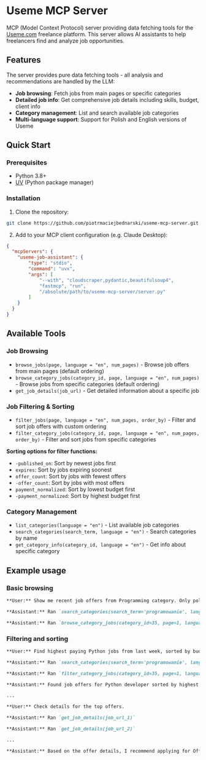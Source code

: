 # Useme MCP Server

MCP (Model Context Protocol) server providing data fetching tools for the [Useme.com](https://useme.com) freelance platform. This server allows AI assistants to help freelancers find and analyze job opportunities.

## Features

The server provides pure data fetching tools - all analysis and recommendations are handled by the LLM:

- **Job browsing**: Fetch jobs from main pages or specific categories
- **Detailed job info**: Get comprehensive job details including skills, budget, client info
- **Category management**: List and search available job categories
- **Multi-language support**: Support for Polish and English versions of Useme

## Quick Start

### Prerequisites
- Python 3.8+
- [UV](https://docs.astral.sh/uv/) (Python package manager)

### Installation

1. Clone the repository:
```bash
git clone https://github.com/piotrmaciejbednarski/useme-mcp-server.git
```

2. Add to your MCP client configuration (e.g. Claude Desktop):

```json
{
  "mcpServers": {
    "useme-job-assistant": {
        "type": "stdio",
        "command": "uvx",
        "args": [
            "--with", "cloudscraper,pydantic,beautifulsoup4",
            "fastmcp", "run",
            "/absolute/path/to/useme-mcp-server/server.py"
        ]
    }
  }
}
```

## Available Tools

### Job Browsing

- `browse_jobs(page, language = "en", num_pages)` - Browse job offers from main pages (default ordering)
- `browse_category_jobs(category_id, page, language = "en", num_pages)` - Browse jobs from specific categories (default ordering)
- `get_job_details(job_url)` - Get detailed information about a specific job

### Job Filtering & Sorting

- `filter_jobs(page, language = "en", num_pages, order_by)` - Filter and sort job offers with custom ordering
- `filter_category_jobs(category_id, page, language = "en", num_pages, order_by)` - Filter and sort jobs from specific categories

**Sorting options for filter functions:**

- `-published_on`: Sort by newest jobs first
- `expires`: Sort by jobs expiring soonest  
- `offer_count`: Sort by jobs with fewest offers
- `-offer_count`: Sort by jobs with most offers
- `payment_normalized`: Sort by lowest budget first
- `-payment_normalized`: Sort by highest budget first

### Category Management

- `list_categories(language = "en")` - List available job categories
- `search_categories(search_term, language = "en")` - Search categories by name
- `get_category_info(category_id, language = "en")` - Get info about specific category

## Example usage

### Basic browsing

```md
**User:** Show me recent job offers from Programming category. Only polish offers.

**Assistant:** Ran `search_categories(search_term='programowanie', language='pl')`

**Assistant:** Ran `browse_category_jobs(category_id=35, page=1, language='pl', num_pages=2)`
```

### Filtering and sorting

```md
**User:** Find highest paying Python jobs from last week, sorted by budget. Only polish offers.

**Assistant:** Ran `search_categories(search_term='programowanie', language='pl')`

**Assistant:** Ran `filter_category_jobs(category_id=35, page=1, language='pl', num_pages=3, order_by='-payment_normalized')`

**Assistant:** Found job offers for Python developer sorted by highest budget first:

...

**User:** Check details for the top offers.

**Assistant:** Ran `get_job_details(job_url_1)`

**Assistant:** Ran `get_job_details(job_url_2)`

...

**Assistant:** Based on the offer details, I recommend applying for Offer 1 because it has competitive budget and reasonable requirements.
```